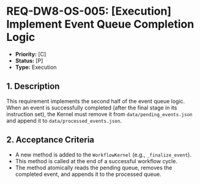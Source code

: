 # REQ-DW8-OS-005: [Execution] Implement Event Queue Completion Logic

- **Priority:** [C]
- **Status:** [P]
- **Type:** Execution

## 1. Description

This requirement implements the second half of the event queue logic. When an event is successfully completed (after the final stage in its instruction set), the Kernel must remove it from `data/pending_events.json` and append it to `data/processed_events.json`.

## 2. Acceptance Criteria

- A new method is added to the `WorkflowKernel` (e.g., `_finalize_event`).
- This method is called at the end of a successful workflow cycle.
- The method atomically reads the pending queue, removes the completed event, and appends it to the processed queue.
